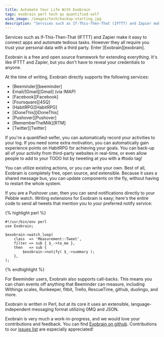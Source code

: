 ```yaml
---
title: Automate Your Life With Exobrain
tags: exobrain perl tech qs quantified-self
wide_image: /images/tech/backup-starting.jpg
description: "Services such as If-This-Then-That (IFTTT) and Zapier make it easy to connect apps and automate tedious tasks. However they require you trust your data with a third party. Enter Exobrain."
---
```


Services such as If-This-Then-That (IFTTT) and Zapier make it easy
to connect apps and automate tedious tasks. However they all require
you trust your personal data with a third party. Enter [Exobrain][exobrain].

<!--more-->

Exobrain is a free and open source framework for extending
everything. It's like IFTTT and Zapier, but you don't have to reveal your
credentials to anyone.

At the time of writing, Exobrain directly supports the following
services:

* [Beeminder][beeminder]
* Email/[Gmail][Gmail] (via IMAP)
* [Facebook][Facebook]
* [Foursquare][4SQ]
* [HabitRPG][HabitRPG]
* [iDoneThis][iDoneThis]
* [Pushover][Pushover]
* [RememberTheMilk][RTM]
* [Twitter][Twitter]

If you're a quantified-selfer, you can automatically record your
activities to your log. If you need some extra motivation, you
can automatically gain experience points on HabitRPG for achieving
your goals. You can back-up all of your activity from third-party
websites in real-time, or even allow people to add to your TODO
list by tweeting at you with a #todo tag!

You can utilize existing actions, or you can write your own.
Best of all, Exobrain is completely free, open source, and
extensible. Because it uses a shared message bus, you can
update components on the fly, without having to restart
the whole system.

If you are a Pushover user, then you can send notifications
directly to your Pebble watch. Writing extensions for
Exobrain is easy; here's the entire code to send all tweets
that mention you to your preferred notify service:

{% highlight perl %}

    #!/usr/bin/env perl
    use Exobrain;

    $exobrain->watch_loop(
        class  => 'Measurement::Tweet',
        filter => sub { $_->to_me },
        then   => sub {
            $exobrain->notify( $_->summary );
        },
    );

{% endhighlight %}

For Beeminder users, Exobrain also supports call-backs. This
means you can chain events off anything that Beeminder can measure,
including Withings scales, Runkeeper, fitbit, Trello, RescueTime,
github, duolingo, and more.

Exobrain is written in Perl, but at its core it uses an extensible,
language-independent messaging format utilizing 0MQ and JSON.

Exobrain is very much a work-in-progress, and we would love your
contributions and feedback. You can find
[Exobrain on github](https://github.com/pjf/exobrain). Contributions
to our [issues list](https://github.com/pjf/exobrain/issues) are
especially appreciated!
